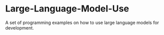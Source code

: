 # Large-Language-Model-Use
A set of programming examples on how to use large language models for development.
